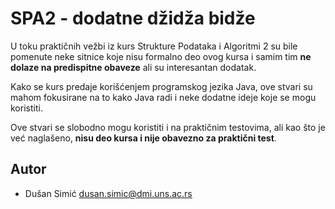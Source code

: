 # SPA2 - dodatne džidža bidže

U toku praktičnih vežbi iz kurs Strukture Podataka i Algoritmi 2 su bile pomenute neke sitnice koje
nisu formalno deo ovog kursa i samim tim __ne dolaze na predispitne obaveze__ ali su interesantan dodatak.

Kako se kurs predaje korišćenjem programskog jezika Java, ove stvari su mahom fokusirane na to kako
Java radi i neke dodatne ideje koje se mogu koristiti.

Ove stvari se slobodno mogu koristiti i na praktičnim testovima, ali kao što je već naglašeno,
__nisu deo kursa i nije obavezno za praktični test__.

## Autor

- Dušan Simić <dusan.simic@dmi.uns.ac.rs>
